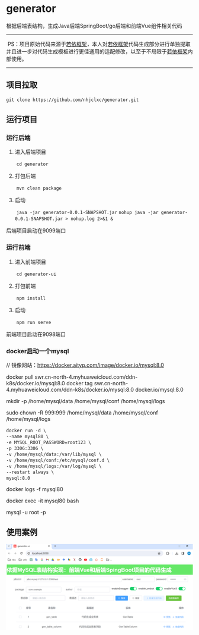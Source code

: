 # generator
​	根据后端表结构，生成Java后端SpringBoot/go后端和前端Vue组件相关代码

***

​	PS：项目原始代码来源于[若依框架](https://gitee.com/y_project/RuoYi-Vue.git)，本人对[若依框架](https://gitee.com/y_project/RuoYi-Vue.git)代码生成部分进行单独提取并且进一步对代码生成模板进行更佳通用的适配修改，以至于不局限于[若依框架](https://gitee.com/y_project/RuoYi-Vue.git)内部使用。

***

## 项目拉取

```
git clone https://github.com/nhjclxc/generator.git
```



## 运行项目

### 运行后端

1. 进入后端项目

   ​	`cd generator`

2. 打包后端

   ​	`mvn clean package`

3. 启动

   ​	`java -jar generator-0.0.1-SNAPSHOT.jar` 
   ​	`nohup java -jar generator-0.0.1-SNAPSHOT.jar > nohup.log 2>&1 &` 

后端项目启动在9099端口



### 运行前端

1. 进入前端项目

   ​	`cd generator-ui`

2. 打包前端

   ​	`npm install`

3. 启动

   ​	`npm run serve` 

前端项目启动在9098端口


### docker启动一个mysql
// 镜像网站：https://docker.aityp.com/image/docker.io/mysql:8.0

docker pull swr.cn-north-4.myhuaweicloud.com/ddn-k8s/docker.io/mysql:8.0
docker tag  swr.cn-north-4.myhuaweicloud.com/ddn-k8s/docker.io/mysql:8.0  docker.io/mysql:8.0

mkdir -p /home/mysql/data /home/mysql/conf  /home/mysql/logs

sudo chown -R 999:999 /home/mysql/data /home/mysql/conf  /home/mysql/logs

```shell
docker run -d \
--name mysql80 \
-e MYSQL_ROOT_PASSWORD=root123 \
-p 3306:3306 \
-v /home/mysql/data:/var/lib/mysql \
-v /home/mysql/conf:/etc/mysql/conf.d \
-v /home/mysql/logs:/var/log/mysql \
--restart always \
mysql:8.0
```

docker logs -f mysql80

docker exec -it mysql80 bash

mysql -u root -p

## 使用案例

![1712304509162](case.png)
